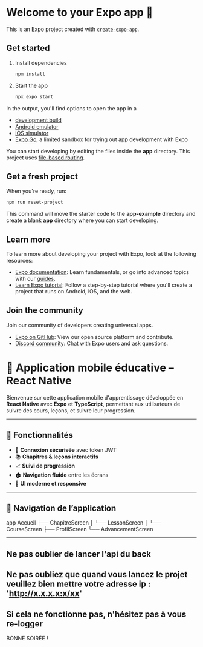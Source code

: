 # Welcome to your Expo app 👋

This is an [Expo](https://expo.dev) project created with [`create-expo-app`](https://www.npmjs.com/package/create-expo-app).

## Get started

1. Install dependencies

   ```bash
   npm install
   ```

2. Start the app

   ```bash
   npx expo start
   ```

In the output, you'll find options to open the app in a

- [development build](https://docs.expo.dev/develop/development-builds/introduction/)
- [Android emulator](https://docs.expo.dev/workflow/android-studio-emulator/)
- [iOS simulator](https://docs.expo.dev/workflow/ios-simulator/)
- [Expo Go](https://expo.dev/go), a limited sandbox for trying out app development with Expo

You can start developing by editing the files inside the **app** directory. This project uses [file-based routing](https://docs.expo.dev/router/introduction).

## Get a fresh project

When you're ready, run:

```bash
npm run reset-project
```

This command will move the starter code to the **app-example** directory and create a blank **app** directory where you can start developing.

## Learn more

To learn more about developing your project with Expo, look at the following resources:

- [Expo documentation](https://docs.expo.dev/): Learn fundamentals, or go into advanced topics with our [guides](https://docs.expo.dev/guides).
- [Learn Expo tutorial](https://docs.expo.dev/tutorial/introduction/): Follow a step-by-step tutorial where you'll create a project that runs on Android, iOS, and the web.

## Join the community

Join our community of developers creating universal apps.

- [Expo on GitHub](https://github.com/expo/expo): View our open source platform and contribute.
- [Discord community](https://chat.expo.dev): Chat with Expo users and ask questions.


# 📘 Application mobile éducative – React Native

Bienvenue sur cette application mobile d'apprentissage développée en **React Native** avec **Expo** et **TypeScript**, permettant aux utilisateurs de suivre des cours, leçons, et suivre leur progression.

---

## 🌟 Fonctionnalités

- 🔐 **Connexion sécurisée** avec token JWT
- 📚 **Chapitres & leçons interactifs**
- 📈 **Suivi de progression**
- 🏠 **Navigation fluide** entre les écrans
- 💅 **UI moderne et responsive**

---

## 🧭 Navigation de l’application

app
Accueil
├── ChapitreScreen
│   └── LessonScreen
│       └── CourseScreen
├── ProfilScreen
└── AdvancementScreen

---
Ne pas oublier de lancer l'api du back
---
Ne pas oubliez que quand vous lancez le projet veuillez bien mettre votre adresse ip :
'http://x.x.x.x:x/xx'
---
Si cela ne fonctionne pas, n'hésitez pas à vous re-logger
---
BONNE SOIRÉE ! 


